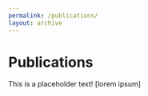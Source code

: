 ```yaml
---
permalink: /publications/
layout: archive
---
```


# Publications

This is a placeholder text! [lorem ipsum]